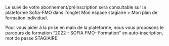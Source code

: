Le suivi de votre abonnement/préinscription sera consultable sur la plateforme Sofia-FMO dans l'onglet Mon espace stagiaire > Mon plan de formation individuel. 

Pour vous aider à la prise en main de la plateforme, nous vous proposons le parcours de formation “2022 - SOFIA FMO- Formation" en auto-inscription, mot de passe STAGIAIRE.

